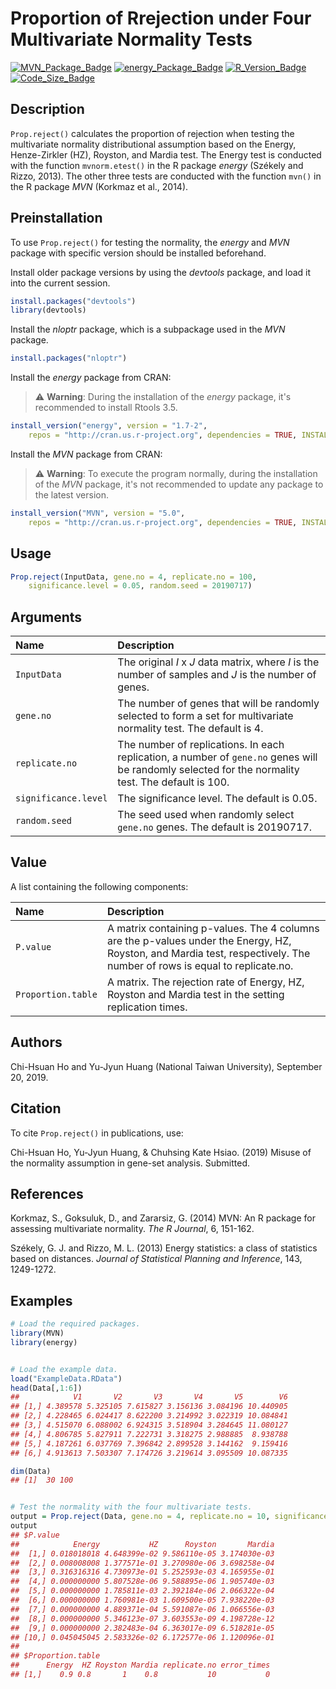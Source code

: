 # Proportion of Rrejection under Four Multivariate Normality Tests

[![MVN_Package_Badge](https://img.shields.io/badge/MVN-5.0-brightgreen.svg)](https://www.rdocumentation.org/packages/MVN/versions/5.1)  [![energy_Package_Badge](https://img.shields.io/badge/energy-1.7--2-brightgreen)](https://www.rdocumentation.org/packages/energy/versions/1.7-2) [![R_Version_Badge](https://img.shields.io/badge/dynamic/json.svg?url=https://raw.githubusercontent.com/r-hub/rversions.app/master/r-release-win.json&label=R&query=$[0].version&colorB=orange)](https://cran.csie.ntu.edu.tw/bin/windows/base/) [![Code_Size_Badge](https://img.shields.io/github/languages/code-size/r05849032/NTU_submit.paper.svg)](https://github.com/r05849032/NTU_submit.paper)

## Description
`Prop.reject()` calculates the proportion of rejection when testing the multivariate normality distributional assumption based on the Energy, Henze-Zirkler (HZ), Royston, and Mardia test. The Energy test is conducted with the function `mvnorm.etest()` in the R package *energy* (Székely and Rizzo, 2013). The other three tests are conducted with the function `mvn()` in the R package *MVN* (Korkmaz et al., 2014). 

## Preinstallation
To use `Prop.reject()` for testing the normality, the   *energy* and *MVN* package with specific version should be installed beforehand.

Install older package versions by using the *devtools* package, and load it into the current session.
```r
install.packages("devtools")
library(devtools)
```
Install the *nloptr* package, which is a subpackage used in the *MVN* package.
```r
install.packages("nloptr")
```
Install the *energy* package from CRAN:
> ⚠️ **Warning**: During the installation of the *energy* package, it's recommended to install Rtools 3.5.
```r
install_version("energy", version = "1.7-2", 
    repos = "http://cran.us.r-project.org", dependencies = TRUE, INSTALL_opts = c('--no-lock'))
```
Install the *MVN* package from CRAN:
> ⚠️ **Warning**: To execute the program normally, during the installation of the *MVN* package, it's not recommended to update any package to the latest version.
```r
install_version("MVN", version = "5.0", 
    repos = "http://cran.us.r-project.org", dependencies = TRUE, INSTALL_opts = c('--no-lock'))
```

## Usage
```r
Prop.reject(InputData, gene.no = 4, replicate.no = 100, 
    significance.level = 0.05, random.seed = 20190717) 
```

## Arguments
| Name      | Description |
| :-------- | :---------- |
| `InputData` | The original *I* x *J* data matrix, where *I* is the number of samples and *J* is the number of genes. |
| `gene.no` | The number of genes that will be randomly selected to form a set  for multivariate normality test. The default is 4. |
| `replicate.no` | The number of replications. In each replication, a number of  `gene.no` genes will be randomly selected for the normality test. The default is 100. |
| `significance.level` | The significance level. The default is 0.05. |
| `random.seed` | The seed used when randomly select `gene.no` genes. The default  is 20190717. |


## Value
A list containing the following components:

| Name      | Description |
| :-------- | :---------- |
| `P.value` | A matrix containing p-values. The 4 columns are the p-values under the Energy, HZ, Royston, and Mardia test, respectively. The number of rows is equal to replicate.no. |
| `Proportion.table` | A matrix. The rejection rate of Energy, HZ, Royston and Mardia test in the setting replication times. |

## Authors
Chi-Hsuan Ho and Yu-Jyun Huang (National Taiwan University), September 20, 2019.

## Citation
To cite `Prop.reject()` in publications, use: 

Chi-Hsuan Ho, Yu-Jyun Huang, & Chuhsing Kate Hsiao. (2019) Misuse of the normality assumption in gene-set analysis. Submitted.

## References
Korkmaz, S., Goksuluk, D., and Zararsiz, G. (2014) MVN: An R package for assessing multivariate normality. *The R Journal*, 6, 151-162. 

Székely, G. J. and Rizzo, M. L. (2013) Energy statistics: a class of statistics based on distances. *Journal of Statistical Planning and Inference*, 143, 1249-1272.

## Examples
```r
# Load the required packages.
library(MVN)
library(energy)


# Load the example data.
load("ExampleData.RData")
head(Data[,1:6])
##            V1       V2       V3       V4       V5        V6
## [1,] 4.389578 5.325105 7.615827 3.156136 3.084196 10.440905
## [2,] 4.228465 6.024417 8.622200 3.214992 3.022319 10.084841
## [3,] 4.515070 6.088002 6.924315 3.518904 3.284645 11.080127
## [4,] 4.806785 5.827911 7.222731 3.318275 2.988885  8.938788
## [5,] 4.187261 6.037769 7.396842 2.899528 3.144162  9.159416
## [6,] 4.913613 7.503307 7.174726 3.219614 3.095509 10.087335

dim(Data)
## [1]  30 100


# Test the normality with the four multivariate tests.
output = Prop.reject(Data, gene.no = 4, replicate.no = 10, significance.level = 0.05)
output
## $P.value
##            Energy           HZ      Royston       Mardia
##  [1,] 0.018018018 4.648399e-02 9.586110e-05 3.174030e-03
##  [2,] 0.008008008 1.377571e-01 3.270980e-06 3.698258e-04
##  [3,] 0.316316316 4.730973e-01 5.252593e-03 4.165955e-01
##  [4,] 0.000000000 5.807528e-06 9.588895e-06 1.905740e-03
##  [5,] 0.000000000 1.785811e-03 2.392184e-06 2.066322e-04
##  [6,] 0.000000000 1.760981e-03 1.609500e-05 7.938220e-03
##  [7,] 0.000000000 4.889371e-04 5.591087e-06 1.066556e-03
##  [8,] 0.000000000 5.346123e-07 3.603553e-09 4.198728e-12
##  [9,] 0.000000000 2.382483e-04 6.363017e-09 6.518281e-05
## [10,] 0.045045045 2.583326e-02 6.172577e-06 1.120096e-01
## 
## $Proportion.table
##      Energy  HZ Royston Mardia replicate.no error_times
## [1,]    0.9 0.8       1    0.8           10           0

```
